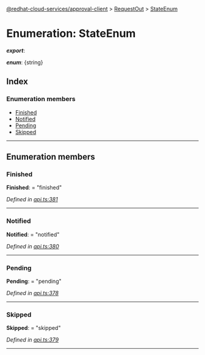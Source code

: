 [@redhat-cloud-services/approval-client](../README.md) > [RequestOut](../modules/requestout.md) > [StateEnum](../enums/requestout.stateenum.md)

# Enumeration: StateEnum

*__export__*: 

*__enum__*: {string}

## Index

### Enumeration members

* [Finished](requestout.stateenum.md#finished)
* [Notified](requestout.stateenum.md#notified)
* [Pending](requestout.stateenum.md#pending)
* [Skipped](requestout.stateenum.md#skipped)

---

## Enumeration members

<a id="finished"></a>

###  Finished

**Finished**:  = "finished"

*Defined in [api.ts:381](https://github.com/RedHatInsights/javascript-clients/blob/master/packages/approval/api.ts#L381)*

___
<a id="notified"></a>

###  Notified

**Notified**:  = "notified"

*Defined in [api.ts:380](https://github.com/RedHatInsights/javascript-clients/blob/master/packages/approval/api.ts#L380)*

___
<a id="pending"></a>

###  Pending

**Pending**:  = "pending"

*Defined in [api.ts:378](https://github.com/RedHatInsights/javascript-clients/blob/master/packages/approval/api.ts#L378)*

___
<a id="skipped"></a>

###  Skipped

**Skipped**:  = "skipped"

*Defined in [api.ts:379](https://github.com/RedHatInsights/javascript-clients/blob/master/packages/approval/api.ts#L379)*

___

